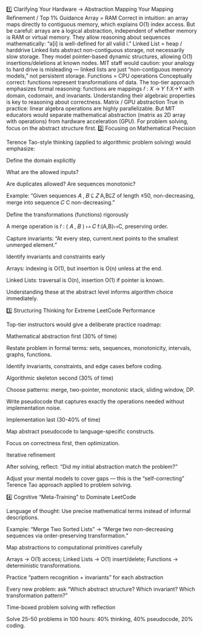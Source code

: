 1️⃣ Clarifying Your Hardware → Abstraction Mapping
Your Mapping Refinement / Top 1% Guidance
Array = RAM Correct in intuition: an array maps directly to contiguous memory, which explains O(1) index access. But be careful: arrays are a logical abstraction, independent of whether memory is RAM or virtual memory. They allow reasoning about sequences mathematically: “a[i] is well-defined for all valid i.”
Linked List = heap / harddrive Linked lists abstract non-contiguous storage, not necessarily slow storage. They model pointer-based dynamic structures, allowing O(1) insertions/deletions at known nodes. MIT staff would caution: your analogy to hard drive is misleading — linked lists are just “non-contiguous memory models,” not persistent storage.
Functions = CPU operations Conceptually correct: functions represent transformations of data. The top-tier approach emphasizes formal reasoning: functions are mappings
𝑓
:
𝑋
→
𝑌
f:X→Y with domain, codomain, and invariants. Understanding their algebraic properties is key to reasoning about correctness.
Matrix / GPU abstraction True in practice: linear algebra operations are highly parallelizable. But MIT educators would separate mathematical abstraction (matrix as 2D array with operations) from hardware acceleration (GPU). For problem solving, focus on the abstract structure first.
2️⃣ Focusing on Mathematical Precision

Terence Tao-style thinking (applied to algorithmic problem solving) would emphasize:

Define the domain explicitly

What are the allowed inputs?

Are duplicates allowed? Are sequences monotonic?

Example: “Given sequences
𝐴
,
𝐵
⊆
𝑍
A,B⊆Z of length ≤50, non-decreasing, merge into sequence
𝐶
C non-decreasing.”

Define the transformations (functions) rigorously

A merge operation is
𝑓
:
(
𝐴
,
𝐵
)
↦
𝐶
f:(A,B)↦C, preserving order.

Capture invariants: “At every step, current.next points to the smallest unmerged element.”

Identify invariants and constraints early

Arrays: indexing is O(1), but insertion is O(n) unless at the end.

Linked Lists: traversal is O(n), insertion O(1) if pointer is known.

Understanding these at the abstract level informs algorithm choice immediately.

3️⃣ Structuring Thinking for Extreme LeetCode Performance

Top-tier instructors would give a deliberate practice roadmap:

Mathematical abstraction first (30% of time)

Restate problem in formal terms: sets, sequences, monotonicity, intervals, graphs, functions.

Identify invariants, constraints, and edge cases before coding.

Algorithmic skeleton second (30% of time)

Choose patterns: merge, two-pointer, monotonic stack, sliding window, DP.

Write pseudocode that captures exactly the operations needed without implementation noise.

Implementation last (30-40% of time)

Map abstract pseudocode to language-specific constructs.

Focus on correctness first, then optimization.

Iterative refinement

After solving, reflect: “Did my initial abstraction match the problem?”

Adjust your mental models to cover gaps — this is the “self-correcting” Terence Tao approach applied to problem solving.

4️⃣ Cognitive “Meta-Training” to Dominate LeetCode

Language of thought: Use precise mathematical terms instead of informal descriptions.

Example: “Merge Two Sorted Lists” → “Merge two non-decreasing sequences via order-preserving transformation.”

Map abstractions to computational primitives carefully

Arrays → O(1) access; Linked Lists → O(1) insert/delete; Functions → deterministic transformations.

Practice “pattern recognition + invariants” for each abstraction

Every new problem: ask “Which abstract structure? Which invariant? Which transformation pattern?”

Time-boxed problem solving with reflection

Solve 25–50 problems in 100 hours: 40% thinking, 40% pseudocode, 20% coding.
